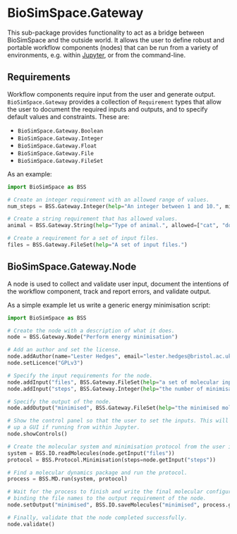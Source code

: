 # BioSimSpace.Gateway

This sub-package provides functionality to act as a bridge between BioSimSpace
and the outside world. It allows the user to define robust and portable workflow
components (nodes) that can be run from a variety of environments, e.g. within
[Jupyter](http://jupyter.org), or from the command-line.

## Requirements

Workflow components require input from the user and generate output.
`BioSimSpace.Gateway` provides a collection of `Requirement` types that allow
the user to document the required inputs and outputs, and to specify default
values and constraints. These are:

- `BioSimSpace.Gateway.Boolean`
- `BioSimSpace.Gateway.Integer`
- `BioSimSpace.Gateway.Float`
- `BioSimSpace.Gateway.File`
- `BioSimSpace.Gateway.FileSet`

As an example:

```python
import BioSimSpace as BSS

# Create an integer requirement with an allowed range of values.
num_steps = BSS.Gateway.Integer(help="An integer between 1 and 10.", minimum=1, maximum=10)

# Create a string requirement that has allowed values.
animal = BSS.Gateway.String(help="Type of animal.", allowed=["cat", "dog", "fish"], default="dog")

# Create a requirement for a set of input files.
files = BSS.Gateway.FileSet(help="A set of input files.")
```

## BioSimSpace.Gateway.Node

A node is used to collect and validate user input, document the intentions of
the workflow component, track and report errors, and validate output.

As a simple example let us write a generic energy minimisation script:

```python
import BioSimSpace as BSS

# Create the node with a description of what it does.
node = BSS.Gateway.Node("Perform energy minimisation")

# Add an author and set the license.
node.addAuthor(name="Lester Hedges", email="lester.hedges@bristol.ac.uk", affiliation="University of Bristol")
node.setLicence("GPLv3")

# Specify the input requirements for the node.
node.addInput("files", BSS.Gateway.FileSet(help="a set of molecular input files"))
node.addInput("steps", BSS.Gateway.Integer(help="the number of minimisation steps", minimum=0, maximum=100000, default=10000))

# Specify the output of the node.
node.addOutput("minimised", BSS.Gateway.FileSet(help="the minimised molecular system"))

# Show the control panel so that the user to set the inputs. This will bring
# up a GUI if running from within Jupyter.
node.showControls()

# Create the molecular system and minimisation protocol from the user input.
system = BSS.IO.readMolecules(node.getInput("files"))
protocol = BSS.Protocol.Minimisation(steps=node.getInput("steps"))

# Find a molecular dynamics package and run the protocol.
process = BSS.MD.run(system, protocol)

# Wait for the process to finish and write the final molecular configuration to file,
# binding the file names to the output requirement of the node.
node.setOutput("minimised", BSS.IO.saveMolecules("minimised", process.getSystem(block=True), system.fileFormat()))

# Finally, validate that the node completed successfully.
node.validate()
```

